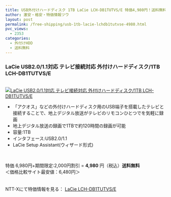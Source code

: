 ```yaml
---
title: USB外付けハードディスク 1TB LaCie LCH-DB1TUTVS/E 特価4,980円！送料無料！
author: 激安・格安・特価情報ツウ
layout: post
permalink: /free-shipping/usb-1tb-lacie-lchdb1tutvse-4980.html
pvc_views:
  - 2353
categories:
  - 外付けHDD
  - 送料無料
---
```

### LaCie USB2.0/1.1対応 テレビ接続対応 外付けハードディスク/1TB LCH-DB1TUTVS/E

<div class="img-bg2 img_L">
  <a href="http://px.a8.net/svt/ejp?a8mat=ZYP6S+8IMA3E+S1Q+BWGDT&#038;a8ejpredirect=http://nttxstore.jp/_II_LI14054410" target="_blank"><br /> <img border="0" alt="LaCie USB2.0/1.1対応 テレビ接続対応 外付けハードディスク/1TB LCH-DB1TUTVS/E" src="http://i1.wp.com/image.nttxstore.jp/l2_images/L/LI/LI14054410.jpg?w=120" data-recalc-dims="1" /></a>
</div>

<!--more-->

  * 「アクオス」などの外付けハードディスク用のUSB端子を搭載したテレビと接続することで、地上デジタル放送がテレビのリモコンひとつでを気軽に録画
  * 地上デジタル放送の録画で1TBで約120時間の録画が可能
  * 容量:1TB
  * インタフェース:USB2.0/1.1
  * LaCie Setup Assistant(ウィザード形式) 

<br clear="all" />

特価 6,980円+期間限定:2,000円割引 = <span class="tokka-price"><strong>4,980</strong></span> 円（税込）**送料無料**  
＜価格比較サイト最安値：6,480円＞

　  
NTT-Xにて特価情報を見る： <span class="fs150p"><a href="http://px.a8.net/svt/ejp?a8mat=ZYP6S+8IMA3E+S1Q+BWGDT&#038;a8ejpredirect=http://nttxstore.jp/_II_LI14054410" target="_blank">LaCie LCH-DB1TUTVS/E</a></span>